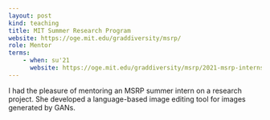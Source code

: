 ```yaml
---
layout: post
kind: teaching
title: MIT Summer Research Program
website: https://oge.mit.edu/graddiversity/msrp/
role: Mentor
terms:
    - when: su'21
      website: https://oge.mit.edu/graddiversity/msrp/2021-msrp-interns/teona-bagashvili/
---
```

I had the pleasure of mentoring an MSRP summer intern on a research project. She developed a language-based image editing tool for images generated by GANs.
